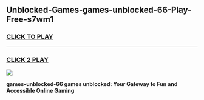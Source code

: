 
## Unblocked-Games-games-unblocked-66-Play-Free-s7wm1
<h3>
<a href="https://premium76.site?title=games-unblocked-66&ref=19M">CLICK TO PLAY</a></h3>
<hr>

<h3>
<a href="https://premium76.site?title=games-unblocked-66&ref=19M">CLICK 2 PLAY</a>
  
</h3>

<a href="https://premium76.site?title=games-unblocked-66&ref=19M"><img src="https://clearcache.store/games.png"></a>


**games-unblocked-66 games unblocked: Your Gateway to Fun and Accessible Online Gaming**
